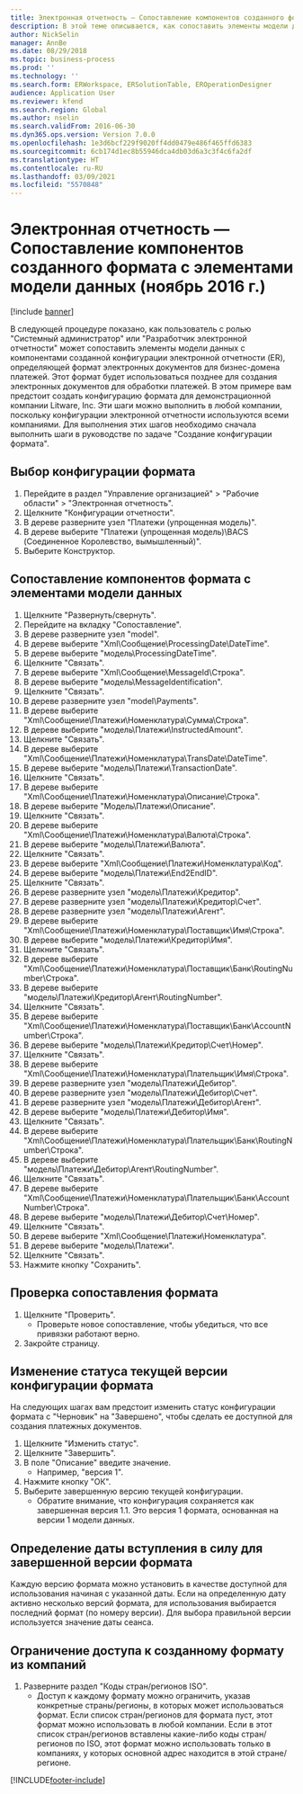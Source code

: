 ```yaml
---
title: Электронная отчетность — Сопоставление компонентов созданного формата с элементами модели данных (ноябрь 2016 г.)
description: В этой теме описывается, как сопоставить элементы модели данных с компонентами созданной конфигурации электронной отчетности (ER).
author: NickSelin
manager: AnnBe
ms.date: 08/29/2018
ms.topic: business-process
ms.prod: ''
ms.technology: ''
ms.search.form: ERWorkspace, ERSolutionTable, EROperationDesigner
audience: Application User
ms.reviewer: kfend
ms.search.region: Global
ms.author: nselin
ms.search.validFrom: 2016-06-30
ms.dyn365.ops.version: Version 7.0.0
ms.openlocfilehash: 1e3d6bcf229f9020ff4dd0479e486f465ffd6383
ms.sourcegitcommit: 6cb174d1ec8b55946dca4db03d6a3c3f4c6fa2df
ms.translationtype: HT
ms.contentlocale: ru-RU
ms.lasthandoff: 03/09/2021
ms.locfileid: "5570848"
---
```

# <a name="er-map-components-of-the-created-format-to-data-model-elements-november-2016"></a>Электронная отчетность — Сопоставление компонентов созданного формата с элементами модели данных (ноябрь 2016 г.)

[!include [banner](../../includes/banner.md)]

В следующей процедуре показано, как пользователь с ролью "Системный администратор" или "Разработчик электронной отчетности" может сопоставить элементы модели данных с компонентами созданной конфигурации электронной отчетности (ER), определяющей формат электронных документов для бизнес-домена платежей. Этот формат будет использоваться позднее для создания электронных документов для обработки платежей. В этом примере вам предстоит создать конфигурацию формата для демонстрационной компании Litware, Inc. Эти шаги можно выполнить в любой компании, поскольку конфигурации электронной отчетности используются всеми компаниями. Для выполнения этих шагов необходимо сначала выполнить шаги в руководстве по задаче "Создание конфигурации формата".


## <a name="select-a-format-configuration"></a>Выбор конфигурации формата
1. Перейдите в раздел "Управление организацией" > "Рабочие области" > "Электронная отчетность".
2. Щелкните "Конфигурации отчетности".
3. В дереве разверните узел "Платежи (упрощенная модель)".
4. В дереве выберите "Платежи (упрощенная модель)\BACS (Соединенное Королевство, вымышленный)".
5. Выберите Конструктор.

## <a name="map-format-components-to-data-model-elements"></a>Сопоставление компонентов формата с элементами модели данных
1. Щелкните "Развернуть/свернуть".
2. Перейдите на вкладку "Сопоставление".
3. В дереве разверните узел "model".
4. В дереве выберите "Xml\Сообщение\ProcessingDate\DateTime".
5. В дереве выберите "модель\ProcessingDateTime".
6. Щелкните "Связать".
7. В дереве выберите "Xml\Сообщение\MessageId\Строка".
8. В дереве выберите "модель\MessageIdentification".
9. Щелкните "Связать".
10. В дереве разверните узел "model\Payments".
11. В дереве выберите "Xml\Сообщение\Платежи\Номенклатура\Сумма\Строка".
12. В дереве выберите "модель\Платежи\InstructedAmount".
13. Щелкните "Связать".
14. В дереве выберите "Xml\Сообщение\Платежи\Номенклатура\TransDate\DateTime".
15. В дереве выберите "модель\Платежи\TransactionDate".
16. Щелкните "Связать".
17. В дереве выберите "Xml\Сообщение\Платежи\Номенклатура\Описание\Строка".
18. В дереве выберите "Модель\Платежи\Описание".
19. Щелкните "Связать".
20. В дереве выберите "Xml\Сообщение\Платежи\Номенклатура\Валюта\Строка".
21. В дереве выберите "модель\Платежи\Валюта".
22. Щелкните "Связать".
23. В дереве выберите "Xml\Сообщение\Платежи\Номенклатура\Код".
24. В дереве выберите "модель\Платежи\End2EndID".
25. Щелкните "Связать".
26. В дереве разверните узел "модель\Платежи\Кредитор".
27. В дереве разверните узел "модель\Платежи\Кредитор\Счет".
28. В дереве разверните узел "модель\Платежи\Агент".
29. В дереве выберите "Xml\Сообщение\Платежи\Номенклатура\Поставщик\Имя\Строка".
30. В дереве выберите "модель\Платежи\Кредитор\Имя".
31. Щелкните "Связать".
32. В дереве выберите "Xml\Сообщение\Платежи\Номенклатура\Поставщик\Банк\RoutingNumber\Строка".
33. В дереве выберите "модель\Платежи\Кредитор\Агент\RoutingNumber".
34. Щелкните "Связать".
35. В дереве выберите "Xml\Сообщение\Платежи\Номенклатура\Поставщик\Банк\AccountNumber\Строка".
36. В дереве выберите "модель\Платежи\Кредитор\Счет\Номер".
37. Щелкните "Связать".
38. В дереве выберите "Xml\Сообщение\Платежи\Номенклатура\Плательщик\Имя\Строка".
39. В дереве разверните узел "модель\Платежи\Дебитор".
40. В дереве разверните узел "модель\Платежи\Дебитор\Счет".
41. В дереве разверните узел "модель\Платежи\Дебитор\Агент".
42. В дереве выберите "модель\Платежи\Дебитор\Имя".
43. Щелкните "Связать".
44. В дереве выберите "Xml\Сообщение\Платежи\Номенклатура\Плательщик\Банк\RoutingNumber\Строка".
45. В дереве выберите "модель\Платежи\Дебитор\Агент\RoutingNumber".
46. Щелкните "Связать".
47. В дереве выберите "Xml\Сообщение\Платежи\Номенклатура\Плательщик\Банк\AccountNumber\Строка".
48. В дереве выберите "модель\Платежи\Дебитор\Счет\Номер".
49. Щелкните "Связать".
50. В дереве выберите "Xml\Сообщение\Платежи\Номенклатура".
51. В дереве выберите "модель\Платежи".
52. Щелкните "Связать".
53. Нажмите кнопку "Сохранить".

## <a name="validate-format-mapping"></a>Проверка сопоставления формата
1. Щелкните "Проверить".
    * Проверьте новое сопоставление, чтобы убедиться, что все привязки работают верно.  
2. Закройте страницу.

## <a name="change-status-of-the-current-version-of-format-configuration"></a>Изменение статуса текущей версии конфигурации формата
На следующих шагах вам предстоит изменить статус конфигурации формата с "Черновик" на "Завершено", чтобы сделать ее доступной для создания платежных документов.  
1. Щелкните "Изменить статус".
2. Щелкните "Завершить".
3. В поле "Описание" введите значение.
    * Например, "версия 1".  
4. Нажмите кнопку "OК".
5. Выберите завершенную версию текущей конфигурации.
    * Обратите внимание, что конфигурация сохраняется как завершенная версия 1.1. Это версия 1 формата, основанная на версии 1 модели данных.  

## <a name="define-effective-date-for-completed-version-of-format"></a>Определение даты вступления в силу для завершенной версии формата
Каждую версию формата можно установить в качестве доступной для использования начиная с указанной даты. Если на определенную дату активно несколько версий формата, для использования выбирается последний формат (по номеру версии). Для выбора правильной версии используется значение даты сеанса.  

## <a name="restrict-access-to-created-format-from-companies"></a>Ограничение доступа к созданному формату из компаний
1. Разверните раздел "Коды стран/регионов ISO".
    * Доступ к каждому формату можно ограничить, указав конкретные страны/регионы, в которых может использоваться формат. Если список стран/регионов для формата пуст, этот формат можно использовать в любой компании. Если в этот список стран/регионов вставлены какие-либо коды стран/регионов по ISO, этот формат можно использовать только в компаниях, у которых основной адрес находится в этой стране/регионе.  



[!INCLUDE[footer-include](../../../../includes/footer-banner.md)]